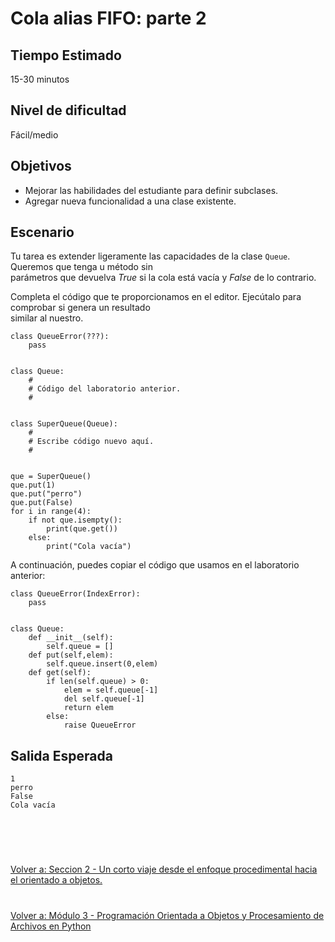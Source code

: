 # **Cola alias FIFO: parte 2**

## **Tiempo Estimado**  

15-30 minutos  


## **Nivel de dificultad**  

Fácil/medio  


## **Objetivos**  

- Mejorar las habilidades del estudiante para definir subclases.
- Agregar nueva funcionalidad a una clase existente.


## **Escenario**  

Tu tarea es extender ligeramente las capacidades de la clase ```Queue```.  Queremos que tenga u  método sin  
parámetros que devuelva *True* si la cola está vacía y *False* de lo contrario.  

Completa el código que te proporcionamos en el editor. Ejecútalo para comprobar si genera un resultado  
similar al nuestro.  
```
class QueueError(???):
    pass


class Queue:
    #
    # Código del laboratorio anterior.
    #


class SuperQueue(Queue):
    #
    # Escribe código nuevo aquí.
    #


que = SuperQueue()
que.put(1)
que.put("perro")
que.put(False)
for i in range(4):
    if not que.isempty():
        print(que.get())
    else:
        print("Cola vacía")
```  

A continuación, puedes copiar el código que usamos en el laboratorio anterior:  
```
class QueueError(IndexError):
    pass


class Queue:
    def __init__(self):
        self.queue = []
    def put(self,elem):
        self.queue.insert(0,elem)
    def get(self):
        if len(self.queue) > 0:
            elem = self.queue[-1]
            del self.queue[-1]
            return elem
        else:
            raise QueueError
```  

## **Salida Esperada**  
```
1
perro
False
Cola vacía
```


<br></br>

#  

[Volver a: Seccion 2 - Un corto viaje desde el enfoque procedimental hacia el orientado a objetos.](_Seccion2.md)   

# 

[Volver a: Módulo 3 - Programación Orientada a Objetos y Procesamiento de Archivos en Python](../README.md)